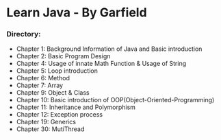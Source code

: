 # Learn Java - By Garfield

### Directory:

- Chapter 1: Background Information of Java and Basic introduction
- Chapter 2: Basic Program Design
- Chapter 4: Usage of innate Math Function & Usage of String
- Chapter 5: Loop introduction
- Chapter 6: Method
- Chapter 7: Array
- Chapter 9: Object & Class
- Chapter 10: Basic introduction of OOP(Object-Oriented-Programming)
- Chapter 11: Inheritance and Polymorphism
- Chapter 12: Exception process
- Chapter 19: Generics
- Chapter 30: MutiThread